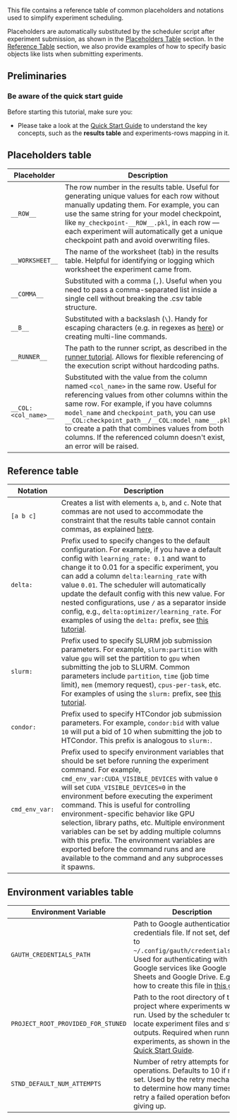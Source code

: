 This file contains a reference table of common placeholders and notations used to simplify experiment scheduling.

Placeholders are automatically substituted by the scheduler script after experiment submission, as shown in the [Placeholders Table](#placeholders-table) section.
In the [Reference Table](#reference-table) section, we also provide examples of how to specify basic objects like lists when submitting experiments.


## Preliminaries

### Be aware of the quick start guide

Before starting this tutorial, make sure you:

- Please take a look at the [Quick Start Guide](../quick_start_guide/QUICK_START_GUIDE.md) to understand the key concepts, such as the **results table** and experiments-rows mapping in it.

## Placeholders table

| Placeholder | Description |
| ------------ | ----------- |
| `__ROW__` | The row number in the results table. Useful for generating unique values for each row without manually updating them. For example, you can use the same string for your model checkpoint, like `my_checkpoint-__ROW__.pkl`, in each row — each experiment will automatically get a unique checkpoint path and avoid overwriting files. |
| `__WORKSHEET__` | The name of the worksheet (tab) in the results table. Helpful for identifying or logging which worksheet the experiment came from. |
| `__COMMA__`    | Substituted with a comma (`,`). Useful when you need to pass a comma-separated list inside a single cell without breaking the .csv table structure. |
| `__B__`        | Substituted with a backslash (`\`). Handy for escaping characters (e.g. in regexes as [here](../runner/RUNNER.md#take_last_dict)) or creating multi-line commands. |
| `__RUNNER__`   | The path to the runner script, as described in the [runner tutorial](../runner/RUNNER.md#prepare-results-table). Allows for flexible referencing of the execution script without hardcoding paths. |
| `__COL:<col_name>__` | Substituted with the value from the column named `<col_name>` in the same row. Useful for referencing values from other columns within the same row. For example, if you have columns `model_name` and `checkpoint_path`, you can use `__COL:checkpoint_path__/__COL:model_name__.pkl` to create a path that combines values from both columns. If the referenced column doesn't exist, an error will be raised. |

## Reference table

| Notation | Description |
|--------------------|-------------|
| `[a b c]` | Creates a list with elements `a`, `b`, and `c`. Note that commas are not used to accommodate the constraint that the results table cannot contain commas, as explained [here](../quick_start_guide/QUICK_START_GUIDE.md#prepare-results-table). |
| `delta:` | Prefix used to specify changes to the default configuration. For example, if you have a default config with `learning_rate: 0.1` and want to change it to 0.01 for a specific experiment, you can add a column `delta:learning_rate` with value `0.01`. The scheduler will automatically update the default config with this new value. For nested configurations, use `/` as a separator inside config, e.g., `delta:optimizer/learning_rate`. For examples of using the `delta:` prefix, see [this tutorial](../quick_start_guide/QUICK_START_GUIDE.md#prepare-results-table). |
| `slurm:` | Prefix used to specify SLURM job submission parameters. For example, `slurm:partition` with value `gpu` will set the partition to `gpu` when submitting the job to SLURM. Common parameters include `partition`, `time` (job time limit), `mem` (memory request), `cpus-per-task`, etc. For examples of using the `slurm:` prefix, see [this tutorial](../cluster/CLUSTER.md#configure-jobs-with-slurm). |
| `condor:` | Prefix used to specify HTCondor job submission parameters. For example, `condor:bid` with value `10` will put a bid of 10 when submitting the job to HTCondor. This prefix is analogous to `slurm:`. |
| `cmd_env_var:` | Prefix used to specify environment variables that should be set before running the experiment command. For example, `cmd_env_var:CUDA_VISIBLE_DEVICES` with value `0` will set `CUDA_VISIBLE_DEVICES=0` in the environment before executing the experiment command. This is useful for controlling environment-specific behavior like GPU selection, library paths, etc. Multiple environment variables can be set by adding multiple columns with this prefix. The environment variables are exported before the command runs and are available to the command and any subprocesses it spawns. |


## Environment variables table
| Environment Variable | Description |
|---------------------|-------------|
| `GAUTH_CREDENTIALS_PATH` | Path to Google authentication credentials file. If not set, defaults to `~/.config/gauth/credentials.json`. Used for authenticating with Google services like Google Sheets and Google Drive. E.g., see how to create this file in [this guide](../syncing/SYNC.md#prepare-service-account-for-google-sheets-and-docs). |
| `PROJECT_ROOT_PROVIDED_FOR_STUNED` | Path to the root directory of the project where experiments will be run. Used by the scheduler to locate experiment files and store outputs. Required when running experiments, as shown in the [Quick Start Guide](../quick_start_guide/QUICK_START_GUIDE.md#run-experiment). |
| `STND_DEFAULT_NUM_ATTEMPTS` | Number of retry attempts for failed operations. Defaults to 10 if not set. Used by the retry mechanism to determine how many times to retry a failed operation before giving up. |

